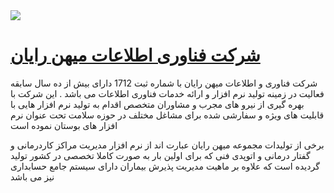 <div style="margin: auto"><img src="https://mihanrayan.ir/wp-content/uploads/2022/02/logo4.png"></img><h1><a href="https://mihanrayan.ir/">شرکت فناوری اطلاعات میهن رایان</a></h1></div>
شرکت فناوری و اطلاعات میهن رایان با شماره ثبت 1712 دارای بیش از ده سال سابقه فعالیت در زمینه تولید نرم افزار و ارائه خدمات فناوری اطلاعات می باشد . این شرکت با بهره گیری از نیرو های مجرب و مشاوران متخصص اقدام به تولید نرم افزار هایی با قابلیت های ویژه و سفارشی شده برای مشاغل مختلف  در حوزه سلامت تحت عنوان نرم افزار های بوستان نموده است

برخی از تولیدات مجموعه میهن رایان عبارت اند از نرم افزار مدیریت مراکز کاردرمانی و گفتار درمانی و اتوپدی فنی که برای اولین بار به صورت کاملا تخصصی در کشور تولید گردیده است که علاوه بر ماهیت مدیریت پذیرش بیماران دارای سیستم جامع حسابداری نیز می باشد
